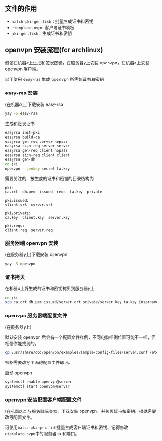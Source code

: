 ## 文件的作用

- `batch-pki-gen.fish`：批量生成证书和密钥
- `ctemplate.ovpn`: 客户端证书模板
- `pki-gen.fish`：生成证书和密钥

## openvpn 安装流程(for archlinux)

假设在机器$a$上生成和签发密钥，在服务器$\gamma$上安装 openvpn，在机器$b$上安装 openvpn 客户端。

以下使用 easy-rsa 生成 openvpn 所需的证书和密钥

### easy-rsa 安装

(在机器$a$上)下载安装 easy-rsa

```bash
yay -S easy-rsa
```

生成和签发证书

```bash
easyrsa init-pki
easyrsa build-ca
easyrsa gen-req server nopass
easyrsa sign-req server server
easyrsa gen-req client nopass
easyrsa sign-req client client
easyrsa gen-dh
cd pki
openvpn --genkey secret ta.key
```

需要关注的、被生成的证书和密钥的目录结构为

```
pki:
ca.crt  dh.pem  issued  reqs  ta.key  private

pki/issued:
client.crt  server.crt

pki/private:
ca.key  client.key  server.key

pki/reqs:
client.req  server.req
```

### 服务器端 openvpn 安装

(在服务器$\gamma$上)下载安装 openvpn

```bash
yay -S openvpn
```

### 证书拷贝

在机器$a$上将生成的证书和密钥拷贝到服务器$\gamma$上

```bash
cd pki
scp ca.crt dh.pem issued/server.crt private/server.key ta.key {username}@{server_ip}:/etc/openvpn/server/
```

### openvpn 服务器端配置文件

(在服务器$\gamma$上)

默认安装 openvpn 后会有一个配置文件样例，不同电脑样例位置可能不一样，但相信你能找到的。

```bash
cp /usr/share/doc/openvpn/examples/sample-config-files/server.conf /etc/openvpn/
```

根据需要改写里面的配置文件即可。

启动 openvpn

```bash
systemctl enable openvpn@server
systemctl start openvpn@server
```

### openvpn 安装配置客户端配置文件

(在机器$b$上)与服务器端类似，下载安装 openvpn，并拷贝证书和密钥，根据需要改写配置文件。

可使用`batch-pki-gen.fish`批量生成客户端证书和密钥。记得修改`ctemplate.ovpn`中的服务器 ip 和端口。

